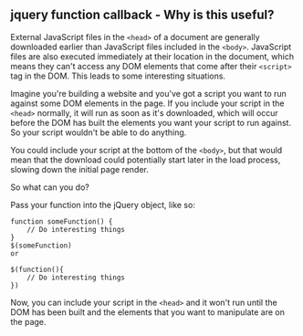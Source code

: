 ## jquery function callback - Why is this useful?
External JavaScript files in the `<head>` of a document are generally downloaded earlier than JavaScript files included in the `<body>`. 
JavaScript files are also executed immediately at their location in the document, which means they can't access any DOM elements that
 come after their `<script>` tag in the DOM. This leads to some interesting situations.

Imagine you're building a website and you've got a script you want to run against some DOM elements in the page. If you include your
 script in the `<head>` normally, it will run as soon as it's downloaded, which will occur before the DOM has built the elements you
  want your script to run against. So your script wouldn't be able to do anything.

You could include your script at the bottom of the `<body>`, but that would mean that the download could potentially start later in 
the load process, slowing down the initial page render.

So what can you do?

Pass your function into the jQuery object, like so:
```
function someFunction() {
    // Do interesting things
}
$(someFunction)
or

$(function(){
    // Do interesting things
})
```
Now, you can include your script in the `<head>` and it won't run until the DOM has been built and the elements that you want to 
manipulate are on the page.
